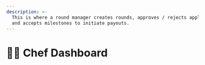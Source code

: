 ```yaml
---
description: >-
  This is where a round manager creates rounds, approves / rejects applicants,
  and accepts milestones to initiate payouts.
---
```


# 👩🍳 Chef Dashboard

